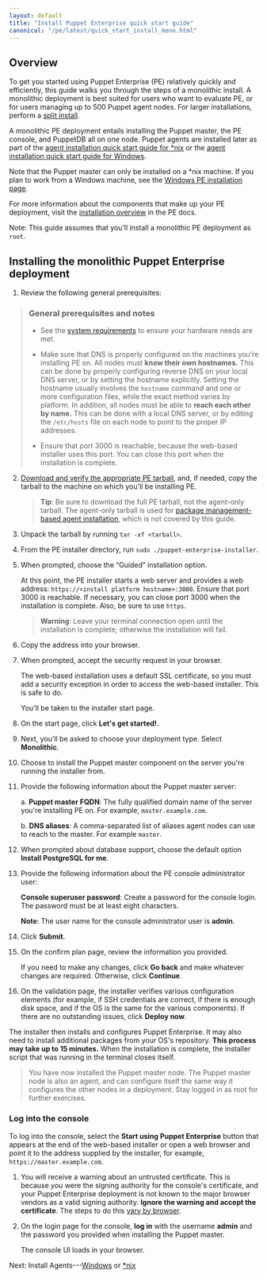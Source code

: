 ```yaml
---
layout: default
title: "Install Puppet Enterprise quick start guide"
canonical: "/pe/latest/quick_start_install_mono.html"
---
```



## Overview

To get you started using Puppet Enterprise (PE) relatively quickly and efficiently, this guide walks you through the steps of a monolithic install. A monolithic deployment is best suited for users who want to evaluate PE, or for users managing up to 500 Puppet agent nodes. For larger installations, perform a [split install](./install_pe_split.html).

A monolithic PE deployment entails installing the Puppet master, the PE console, and PuppetDB all on one node. Puppet agents are installed later as part of the [agent installation quick start guide for *nix](./quick_start_install_agents_nix.html) or the [agent installation quick start guide for Windows](./quick_start_install_agents_windows.html).

Note that the Puppet master can only be installed on a *nix machine. If you plan to work from a Windows machine, see the [Windows PE installation page]({{pe}}/windows_installing.html).

For more information about the components that make up your PE deployment, visit the [installation overview](./install_basic.html) in the PE docs.

Note: This guide assumes that you’ll install a monolithic PE deployment as `root`.

## Installing the monolithic Puppet Enterprise deployment

1. Review the following general prerequisites:

>### General prerequisites and notes
>
>- See the [system requirements](./install_system_requirements.html#monolithic-installation) to ensure your hardware needs are met.
>
>- Make sure that DNS is properly configured on the machines you're installing PE on. All nodes must **know their own hostnames.** This can be done by properly configuring reverse DNS on your local DNS server, or by setting the hostname explicitly. Setting the hostname usually involves the `hostname` command and one or more configuration files, while the exact method varies by platform. In addition, all nodes must be able to **reach each other by name.** This can be done with a local DNS server, or by editing the `/etc/hosts` file on each node to point to the proper IP addresses.
>
>- Ensure that port 3000 is reachable, because the web-based installer uses this port. You can close this port when the installation is complete.

2. [Download and verify the appropriate PE tarball](./install_basic.html#downloading-puppet-enterprise), and, if needed, copy the tarball to the machine on which you'll be installing PE.

   > **Tip**: Be sure to download the full PE tarball, not the agent-only tarball. The agent-only tarball is used for [package management-based agent installation](./install_agents.html), which is not covered by this guide.

3. Unpack the tarball by running `tar -xf <tarball>`.
4. From the PE installer directory, run `sudo ./puppet-enterprise-installer`.
5. When prompted, choose the “Guided” installation option. 

   At this point, the PE installer starts a web server and provides a web address: `https://<install platform hostname>:3000`. Ensure that port 3000 is reachable. If necessary, you can close port 3000 when the installation is complete. Also, be sure to use `https`.

   >**Warning**: Leave your terminal connection open until the installation is complete; otherwise the installation will fail.

6. Copy the address into your browser.
7. When prompted, accept the security request in your browser.

   The web-based installation uses a default SSL certificate, so you must add a security exception in order to access the web-based installer. This is safe to do.

   You'll be taken to the installer start page.

8. On the start page, click **Let's get started!**.
9. Next, you'll be asked to choose your deployment type. Select **Monolithic**.
10. Choose to install the Puppet master component on the server you're running the installer from.
11. Provide the following information about the Puppet master server:

    a. **Puppet master FQDN**: The fully qualified domain name of the server you're installing PE on. For example, `master.example.com`.

    b. **DNS aliases**: A comma-separated list of aliases agent nodes can use to reach to the master. For example `master`.

12. When prompted about database support, choose the default option **Install PostgreSQL for me**.

13. Provide the following information about the PE console administrator user:

    **Console superuser password**: Create a password for the console login. The password must be at least eight characters.

    **Note**: The user name for the console administrator user is __admin__.

14. Click **Submit**.
15. On the confirm plan page, review the information you provided.

    If you need to make any changes, click **Go back** and make whatever changes are required. Otherwise, click **Continue**.

16. On the validation page, the installer verifies various configuration elements (for example, if SSH credentials are correct, if there is enough disk space, and if the OS is the same for the various components). If there are no outstanding issues, click **Deploy now**.

The installer then installs and configures Puppet Enterprise. It may also need to install additional packages from your OS's repository. **This process may take up to 15 minutes.** When the installation is complete, the installer script that was running in the terminal closes itself.

> You have now installed the Puppet master node. The Puppet master node is also an agent, and can configure itself the same way it configures the other nodes in a deployment. Stay logged in as root for further exercises.

### Log into the console

To log into the console, select the **Start using Puppet Enterprise** button that appears at the end of the web-based installer or open a web browser and point it to the address supplied by the installer, for example, `https://master.example.com`.

1. You will receive a warning about an untrusted certificate. This is because _you_ were the signing authority for the console's certificate, and your Puppet Enterprise deployment is not known to the major browser vendors as a valid signing authority. **Ignore the warning and accept the certificate**. The steps to do this [vary by browser](./console_accessing.html#accepting-the-consoles-certificate).
2. On the login page for the console, **log in** with the username **admin** and the password you provided when installing the Puppet master.

   The console UI loads in your browser.


Next: Install Agents---[Windows](./quick_start_install_agents_windows.html) or [*nix](./quick_start_install_agents_nix.html)
